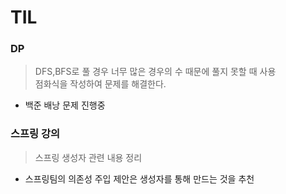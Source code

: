 # TIL

### DP 
> DFS,BFS로 풀 경우 너무 많은 경우의 수 때문에 풀지 못할 때 사용   
> 점화식을 작성하여 문제를 해결한다.
- 백준 배낭 문제 진행중

### 스프링 강의
> 스프링 생성자 관련 내용 정리
- 스프링팀의 의존성 주입 제안은 생성자를 통해 만드는 것을 추천